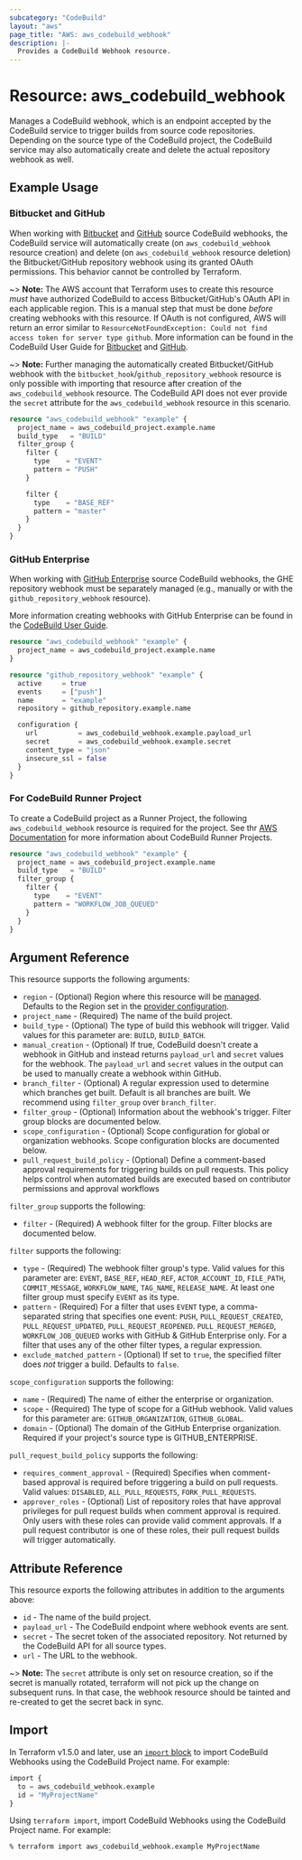 ```yaml
---
subcategory: "CodeBuild"
layout: "aws"
page_title: "AWS: aws_codebuild_webhook"
description: |-
  Provides a CodeBuild Webhook resource.
---
```


# Resource: aws_codebuild_webhook

Manages a CodeBuild webhook, which is an endpoint accepted by the CodeBuild service to trigger builds from source code repositories. Depending on the source type of the CodeBuild project, the CodeBuild service may also automatically create and delete the actual repository webhook as well.

## Example Usage

### Bitbucket and GitHub

When working with [Bitbucket](https://bitbucket.org) and [GitHub](https://github.com) source CodeBuild webhooks, the CodeBuild service will automatically create (on `aws_codebuild_webhook` resource creation) and delete (on `aws_codebuild_webhook` resource deletion) the Bitbucket/GitHub repository webhook using its granted OAuth permissions. This behavior cannot be controlled by Terraform.

~> **Note:** The AWS account that Terraform uses to create this resource *must* have authorized CodeBuild to access Bitbucket/GitHub's OAuth API in each applicable region. This is a manual step that must be done *before* creating webhooks with this resource. If OAuth is not configured, AWS will return an error similar to `ResourceNotFoundException: Could not find access token for server type github`. More information can be found in the CodeBuild User Guide for [Bitbucket](https://docs.aws.amazon.com/codebuild/latest/userguide/sample-bitbucket-pull-request.html) and [GitHub](https://docs.aws.amazon.com/codebuild/latest/userguide/sample-github-pull-request.html).

~> **Note:** Further managing the automatically created Bitbucket/GitHub webhook with the `bitbucket_hook`/`github_repository_webhook` resource is only possible with importing that resource after creation of the `aws_codebuild_webhook` resource. The CodeBuild API does not ever provide the `secret` attribute for the `aws_codebuild_webhook` resource in this scenario.

```terraform
resource "aws_codebuild_webhook" "example" {
  project_name = aws_codebuild_project.example.name
  build_type   = "BUILD"
  filter_group {
    filter {
      type    = "EVENT"
      pattern = "PUSH"
    }

    filter {
      type    = "BASE_REF"
      pattern = "master"
    }
  }
}
```

### GitHub Enterprise

When working with [GitHub Enterprise](https://enterprise.github.com/) source CodeBuild webhooks, the GHE repository webhook must be separately managed (e.g., manually or with the `github_repository_webhook` resource).

More information creating webhooks with GitHub Enterprise can be found in the [CodeBuild User Guide](https://docs.aws.amazon.com/codebuild/latest/userguide/sample-github-enterprise.html).

```terraform
resource "aws_codebuild_webhook" "example" {
  project_name = aws_codebuild_project.example.name
}

resource "github_repository_webhook" "example" {
  active     = true
  events     = ["push"]
  name       = "example"
  repository = github_repository.example.name

  configuration {
    url          = aws_codebuild_webhook.example.payload_url
    secret       = aws_codebuild_webhook.example.secret
    content_type = "json"
    insecure_ssl = false
  }
}
```

### For CodeBuild Runner Project

To create a CodeBuild project as a Runner Project, the following `aws_codebuild_webhook` resource is required for the project.
See thr [AWS Documentation](https://docs.aws.amazon.com/codebuild/latest/userguide/action-runner.html) for more information about CodeBuild Runner Projects.

```terraform
resource "aws_codebuild_webhook" "example" {
  project_name = aws_codebuild_project.example.name
  build_type   = "BUILD"
  filter_group {
    filter {
      type    = "EVENT"
      pattern = "WORKFLOW_JOB_QUEUED"
    }
  }
}
```

## Argument Reference

This resource supports the following arguments:

* `region` - (Optional) Region where this resource will be [managed](https://docs.aws.amazon.com/general/latest/gr/rande.html#regional-endpoints). Defaults to the Region set in the [provider configuration](https://registry.terraform.io/providers/hashicorp/aws/latest/docs#aws-configuration-reference).
* `project_name` - (Required) The name of the build project.
* `build_type` - (Optional) The type of build this webhook will trigger. Valid values for this parameter are: `BUILD`, `BUILD_BATCH`.
* `manual_creation` - (Optional) If true, CodeBuild doesn't create a webhook in GitHub and instead returns `payload_url` and `secret` values for the webhook. The `payload_url` and `secret` values in the output can be used to manually create a webhook within GitHub.
* `branch_filter` - (Optional) A regular expression used to determine which branches get built. Default is all branches are built. We recommend using `filter_group` over `branch_filter`.
* `filter_group` - (Optional) Information about the webhook's trigger. Filter group blocks are documented below.
* `scope_configuration` - (Optional) Scope configuration for global or organization webhooks. Scope configuration blocks are documented below.
* `pull_request_build_policy` - (Optional) Define a comment-based approval requirements for triggering builds on pull requests. This policy helps control when automated builds are executed based on contributor permissions and approval workflows

`filter_group` supports the following:

* `filter` - (Required) A webhook filter for the group. Filter blocks are documented below.

`filter` supports the following:

* `type` - (Required) The webhook filter group's type. Valid values for this parameter are: `EVENT`, `BASE_REF`, `HEAD_REF`, `ACTOR_ACCOUNT_ID`, `FILE_PATH`, `COMMIT_MESSAGE`, `WORKFLOW_NAME`, `TAG_NAME`, `RELEASE_NAME`. At least one filter group must specify `EVENT` as its type.
* `pattern` - (Required) For a filter that uses `EVENT` type, a comma-separated string that specifies one event: `PUSH`, `PULL_REQUEST_CREATED`, `PULL_REQUEST_UPDATED`, `PULL_REQUEST_REOPENED`. `PULL_REQUEST_MERGED`, `WORKFLOW_JOB_QUEUED` works with GitHub & GitHub Enterprise only. For a filter that uses any of the other filter types, a regular expression.
* `exclude_matched_pattern` - (Optional) If set to `true`, the specified filter does *not* trigger a build. Defaults to `false`.

`scope_configuration` supports the following:

* `name` - (Required) The name of either the enterprise or organization.
* `scope` - (Required) The type of scope for a GitHub webhook. Valid values for this parameter are: `GITHUB_ORGANIZATION`, `GITHUB_GLOBAL`.
* `domain` - (Optional) The domain of the GitHub Enterprise organization. Required if your project's source type is GITHUB_ENTERPRISE.

`pull_request_build_policy` supports the following:

* `requires_comment_approval` - (Required) Specifies when comment-based approval is required before triggering a build on pull requests. Valid values: `DISABLED`, `ALL_PULL_REQUESTS`, `FORK_PULL_REQUESTS`.
* `approver_roles` - (Optional) List of repository roles that have approval privileges for pull request builds when comment approval is required. Only users with these roles can provide valid comment approvals. If a pull request contributor is one of these roles, their pull request builds will trigger automatically.

## Attribute Reference

This resource exports the following attributes in addition to the arguments above:

* `id` - The name of the build project.
* `payload_url` - The CodeBuild endpoint where webhook events are sent.
* `secret` - The secret token of the associated repository. Not returned by the CodeBuild API for all source types.
* `url` - The URL to the webhook.

~> **Note:** The `secret` attribute is only set on resource creation, so if the secret is manually rotated, terraform will not pick up the change on subsequent runs.  In that case, the webhook resource should be tainted and re-created to get the secret back in sync.

## Import

In Terraform v1.5.0 and later, use an [`import` block](https://developer.hashicorp.com/terraform/language/import) to import CodeBuild Webhooks using the CodeBuild Project name. For example:

```terraform
import {
  to = aws_codebuild_webhook.example
  id = "MyProjectName"
}
```

Using `terraform import`, import CodeBuild Webhooks using the CodeBuild Project name. For example:

```console
% terraform import aws_codebuild_webhook.example MyProjectName
```
